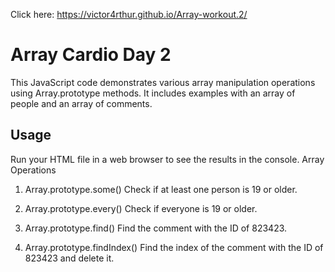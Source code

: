 Click here:
https://victor4rthur.github.io/Array-workout.2/

# Array Cardio Day 2

This JavaScript code demonstrates various array manipulation operations using Array.prototype methods. It includes examples with an array of people and an array of comments.

## Usage

Run your HTML file in a web browser to see the results in the console.
Array Operations
1. Array.prototype.some()
Check if at least one person is 19 or older.

2. Array.prototype.every()
Check if everyone is 19 or older.

3. Array.prototype.find()
Find the comment with the ID of 823423.

4. Array.prototype.findIndex()
Find the index of the comment with the ID of 823423 and delete it.
